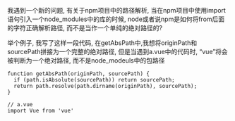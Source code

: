 我遇到一个新的问题, 有关于npm项目中的路径解析, 当在npm项目中使用import语句引入一个node_modules中的库的时候, node或者说npm是如何将from后面的字符正确解析路径, 而不是当作一个单纯的绝对路径的?

举个例子, 我写了这样一段代码, 在getAbsPath中,我想将originPath和sourcePath拼接为一个完整的绝对路径, 但是当遇到a.vue中的代码时, “vue”将会被判断为一个绝对路径, 而不是node_modeuls中的包路径

```
function getAbsPath(originPath, sourcePath) {
  if (path.isAbsolute(sourcePath)) return sourcePath;
  return path.resolve(path.dirname(originPath), sourcePath);
}

// a.vue
import Vue from 'vue'
```
